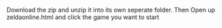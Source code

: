 Download the zip and unzip it into its own seperate folder.
Then Open up zeldaonline.html and click the game you want to start
